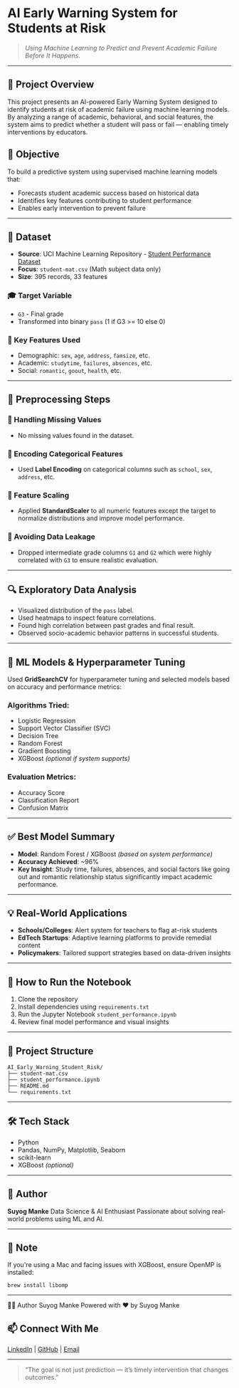 # AI Early Warning System for Students at Risk

> *Using Machine Learning to Predict and Prevent Academic Failure Before It Happens.*

---

## 🧠 Project Overview

This project presents an AI-powered Early Warning System designed to identify students at risk of academic failure using machine learning models. By analyzing a range of academic, behavioral, and social features, the system aims to predict whether a student will pass or fail — enabling timely interventions by educators.

## 🎯 Objective

To build a predictive system using supervised machine learning models that:

* Forecasts student academic success based on historical data
* Identifies key features contributing to student performance
* Enables early intervention to prevent failure

---

## 📂 Dataset

* **Source**: UCI Machine Learning Repository - [Student Performance Dataset](https://archive.ics.uci.edu/ml/datasets/student+performance)
* **Focus**: `student-mat.csv` (Math subject data only)
* **Size**: 395 records, 33 features

### 🎓 Target Variable

* `G3` - Final grade
* Transformed into binary `pass` (1 if G3 >= 10 else 0)

### 🧾 Key Features Used

* Demographic: `sex`, `age`, `address`, `famsize`, etc.
* Academic: `studytime`, `failures`, `absences`, etc.
* Social: `romantic`, `goout`, `health`, etc.

---

## 🧪 Preprocessing Steps

### 🔹 Handling Missing Values

* No missing values found in the dataset.

### 🔹 Encoding Categorical Features

* Used **Label Encoding** on categorical columns such as `school`, `sex`, `address`, etc.

### 🔹 Feature Scaling

* Applied **StandardScaler** to all numeric features except the target to normalize distributions and improve model performance.

### 🔹 Avoiding Data Leakage

* Dropped intermediate grade columns `G1` and `G2` which were highly correlated with `G3` to ensure realistic evaluation.

---

## 🔍 Exploratory Data Analysis

* Visualized distribution of the `pass` label.
* Used heatmaps to inspect feature correlations.
* Found high correlation between past grades and final result.
* Observed socio-academic behavior patterns in successful students.

---

## 🤖 ML Models & Hyperparameter Tuning

Used **GridSearchCV** for hyperparameter tuning and selected models based on accuracy and performance metrics:

### Algorithms Tried:

* Logistic Regression
* Support Vector Classifier (SVC)
* Decision Tree
* Random Forest
* Gradient Boosting
* XGBoost *(optional if system supports)*

### Evaluation Metrics:

* Accuracy Score
* Classification Report
* Confusion Matrix

---

## ✅ Best Model Summary

* **Model**: Random Forest / XGBoost *(based on system performance)*
* **Accuracy Achieved**: \~96%
* **Key Insight**: Study time, failures, absences, and social factors like going out and romantic relationship status significantly impact academic performance.

---

## 💡 Real-World Applications

* **Schools/Colleges**: Alert system for teachers to flag at-risk students
* **EdTech Startups**: Adaptive learning platforms to provide remedial content
* **Policymakers**: Tailored support strategies based on data-driven insights

---

## 🚀 How to Run the Notebook

1. Clone the repository
2. Install dependencies using `requirements.txt`
3. Run the Jupyter Notebook `student_performance.ipynb`
4. Review final model performance and visual insights

---

## 📁 Project Structure

```
AI_Early_Warning_Student_Risk/
├── student-mat.csv
├── student_performance.ipynb
├── README.md
└── requirements.txt
```

---

## 🛠️ Tech Stack

* Python
* Pandas, NumPy, Matplotlib, Seaborn
* scikit-learn
* XGBoost *(optional)*

---

## 🙌 Author

**Suyog Manke**
Data Science & AI Enthusiast
Passionate about solving real-world problems using ML and AI.

---

## 📌 Note

If you're using a Mac and facing issues with XGBoost, ensure OpenMP is installed:

```
brew install libomp
```

---

👨‍💻 Author
Suyog Manke
Powered with ❤️ by Suyog Manke

## 📫 Connect With Me

[LinkedIn](#) | [GitHub](#) | [Email](#)

---

> “The goal is not just prediction — it’s timely intervention that changes outcomes.”
